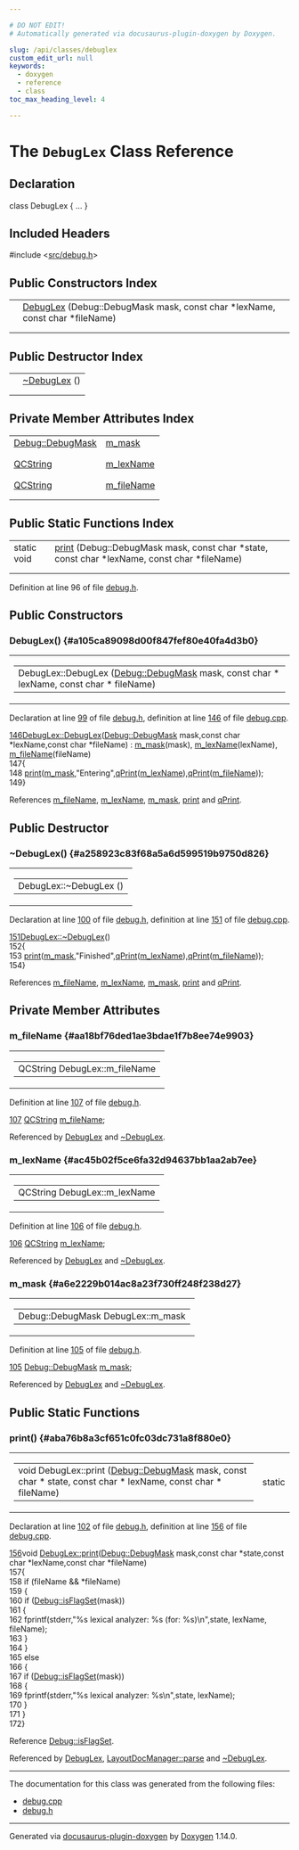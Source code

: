 ```yaml
---

# DO NOT EDIT!
# Automatically generated via docusaurus-plugin-doxygen by Doxygen.

slug: /api/classes/debuglex
custom_edit_url: null
keywords:
  - doxygen
  - reference
  - class
toc_max_heading_level: 4

---
```


<div class="doxyPage">

# The `DebugLex` Class Reference



## Declaration

<div class="doxyDeclaration">
class DebugLex { ... }
</div>

## Included Headers

<div class="doxyIncludesList">#include &lt;<a href="/web-doxygen/docs/api/files/src/debug-h">src/debug.h</a>&gt;
</div>

## Public Constructors Index

<table class="doxyMembersIndex">

<tr class="doxyMemberIndexItem">
<td class="doxyMemberIndexItemType" align="left" valign="top"></td>
<td class="doxyMemberIndexItemName" align="left" valign="top"><a href="#a105ca89098d00f847fef80e40fa4d3b0">DebugLex</a> (Debug::DebugMask mask, const char *lexName, const char *fileName)</td>
</tr>
<tr class="doxyMemberIndexDescription">
<td class="doxyMemberIndexDescriptionLeft"></td>
<td class="doxyMemberIndexDescriptionRight">
</td>
</tr>
<tr class="doxyMemberIndexSeparator">
<td class="doxyMemberIndexSeparator" colspan="2"></td>
</tr>

</table>

## Public Destructor Index

<table class="doxyMembersIndex">

<tr class="doxyMemberIndexItem">
<td class="doxyMemberIndexItemType" align="left" valign="top"></td>
<td class="doxyMemberIndexItemName" align="left" valign="top"><a href="#a258923c83f68a5a6d599519b9750d826">~DebugLex</a> ()</td>
</tr>
<tr class="doxyMemberIndexDescription">
<td class="doxyMemberIndexDescriptionLeft"></td>
<td class="doxyMemberIndexDescriptionRight">
</td>
</tr>
<tr class="doxyMemberIndexSeparator">
<td class="doxyMemberIndexSeparator" colspan="2"></td>
</tr>

</table>

## Private Member Attributes Index

<table class="doxyMembersIndex">

<tr class="doxyMemberIndexItem">
<td class="doxyMemberIndexItemType" align="left" valign="top"><a href="/web-doxygen/docs/api/classes/debug/#a1c3f4696cf44a23f41e034323c426f7d">Debug::DebugMask</a></td>
<td class="doxyMemberIndexItemName" align="left" valign="top"><a href="#a6e2229b014ac8a23f730ff248f238d27">m_mask</a></td>
</tr>
<tr class="doxyMemberIndexDescription">
<td class="doxyMemberIndexDescriptionLeft"></td>
<td class="doxyMemberIndexDescriptionRight">
</td>
</tr>
<tr class="doxyMemberIndexSeparator">
<td class="doxyMemberIndexSeparator" colspan="2"></td>
</tr>

<tr class="doxyMemberIndexItem">
<td class="doxyMemberIndexItemType" align="left" valign="top"><a href="/web-doxygen/docs/api/classes/qcstring">QCString</a></td>
<td class="doxyMemberIndexItemName" align="left" valign="top"><a href="#ac45b02f5ce6fa32d94637bb1aa2ab7ee">m_lexName</a></td>
</tr>
<tr class="doxyMemberIndexDescription">
<td class="doxyMemberIndexDescriptionLeft"></td>
<td class="doxyMemberIndexDescriptionRight">
</td>
</tr>
<tr class="doxyMemberIndexSeparator">
<td class="doxyMemberIndexSeparator" colspan="2"></td>
</tr>

<tr class="doxyMemberIndexItem">
<td class="doxyMemberIndexItemType" align="left" valign="top"><a href="/web-doxygen/docs/api/classes/qcstring">QCString</a></td>
<td class="doxyMemberIndexItemName" align="left" valign="top"><a href="#aa18bf76ded1ae3bdae1f7b8ee74e9903">m_fileName</a></td>
</tr>
<tr class="doxyMemberIndexDescription">
<td class="doxyMemberIndexDescriptionLeft"></td>
<td class="doxyMemberIndexDescriptionRight">
</td>
</tr>
<tr class="doxyMemberIndexSeparator">
<td class="doxyMemberIndexSeparator" colspan="2"></td>
</tr>

</table>

## Public Static Functions Index

<table class="doxyMembersIndex">

<tr class="doxyMemberIndexItem">
<td class="doxyMemberIndexItemType" align="left" valign="top">static void</td>
<td class="doxyMemberIndexItemName" align="left" valign="top"><a href="#aba76b8a3cf651c0fc03dc731a8f880e0">print</a> (Debug::DebugMask mask, const char *state, const char *lexName, const char *fileName)</td>
</tr>
<tr class="doxyMemberIndexDescription">
<td class="doxyMemberIndexDescriptionLeft"></td>
<td class="doxyMemberIndexDescriptionRight">
</td>
</tr>
<tr class="doxyMemberIndexSeparator">
<td class="doxyMemberIndexSeparator" colspan="2"></td>
</tr>

</table>


<p>Definition at line 96 of file <a href="/web-doxygen/docs/api/files/src/debug-h">debug.h</a>.</p>

<div class="doxySectionDef">

## Public Constructors

### DebugLex() {#a105ca89098d00f847fef80e40fa4d3b0}

<div class="doxyMemberItem">
<div class="doxyMemberProto">
<table class="doxyMemberLabels">
<tr class="doxyMemberLabels">
<td class="doxyMemberLabelsLeft">
<table class="doxyMemberName">
<tr>
<td class="doxyMemberName">DebugLex::DebugLex (<a href="/web-doxygen/docs/api/classes/debug/#a1c3f4696cf44a23f41e034323c426f7d">Debug::DebugMask</a> mask, const char * lexName, const char * fileName)</td>
</tr>
</table>
</td>
</tr>
</table>
</div>
<div class="doxyMemberDoc">


<p>Declaration at line <a href="/web-doxygen/docs/api/files/src/debug-h/#l00099">99</a> of file <a href="/web-doxygen/docs/api/files/src/debug-h">debug.h</a>, definition at line <a href="/web-doxygen/docs/api/files/src/debug-cpp/#l00146">146</a> of file <a href="/web-doxygen/docs/api/files/src/debug-cpp">debug.cpp</a>.</p>

<div class="doxyProgramListing">

<div class="doxyCodeLine"><span class="doxyLineNumber"><a href="#a105ca89098d00f847fef80e40fa4d3b0">146</a></span><span class="doxyLineContent"><span class="doxyHighlight"><a href="#a105ca89098d00f847fef80e40fa4d3b0">DebugLex::DebugLex</a>(<a href="/web-doxygen/docs/api/classes/debug/#a1c3f4696cf44a23f41e034323c426f7d">Debug::DebugMask</a> mask,</span><span class="doxyHighlightKeyword">const</span><span class="doxyHighlight"> </span><span class="doxyHighlightKeywordType">char</span><span class="doxyHighlight"> *lexName,</span><span class="doxyHighlightKeyword">const</span><span class="doxyHighlight"> </span><span class="doxyHighlightKeywordType">char</span><span class="doxyHighlight"> *fileName) : <a href="#a6e2229b014ac8a23f730ff248f238d27">m_mask</a>(mask), <a href="#ac45b02f5ce6fa32d94637bb1aa2ab7ee">m_lexName</a>(lexName), <a href="#aa18bf76ded1ae3bdae1f7b8ee74e9903">m_fileName</a>(fileName)</span></span></div>
<div class="doxyCodeLine"><span class="doxyLineNumber">147</span><span class="doxyLineContent"><span class="doxyHighlight">{</span></span></div>
<div class="doxyCodeLine"><span class="doxyLineNumber">148</span><span class="doxyLineContent"><span class="doxyHighlight">  <a href="#aba76b8a3cf651c0fc03dc731a8f880e0">print</a>(<a href="#a6e2229b014ac8a23f730ff248f238d27">m_mask</a>,</span><span class="doxyHighlightStringLiteral">"Entering"</span><span class="doxyHighlight">,<a href="/web-doxygen/docs/api/files/src/qcstring-h/#a9851ebb5ae2f65b4d2b1d08421edbfd2">qPrint</a>(<a href="#ac45b02f5ce6fa32d94637bb1aa2ab7ee">m_lexName</a>),<a href="/web-doxygen/docs/api/files/src/qcstring-h/#a9851ebb5ae2f65b4d2b1d08421edbfd2">qPrint</a>(<a href="#aa18bf76ded1ae3bdae1f7b8ee74e9903">m_fileName</a>));</span></span></div>
<div class="doxyCodeLine"><span class="doxyLineNumber">149</span><span class="doxyLineContent"><span class="doxyHighlight">}</span></span></div>

</div>


References <a href="#aa18bf76ded1ae3bdae1f7b8ee74e9903">m&#95;fileName</a>, <a href="#ac45b02f5ce6fa32d94637bb1aa2ab7ee">m&#95;lexName</a>, <a href="#a6e2229b014ac8a23f730ff248f238d27">m&#95;mask</a>, <a href="#aba76b8a3cf651c0fc03dc731a8f880e0">print</a> and <a href="/web-doxygen/docs/api/files/src/qcstring-h/#a9851ebb5ae2f65b4d2b1d08421edbfd2">qPrint</a>.
</div>
</div>

</div>

<div class="doxySectionDef">

## Public Destructor

### ~DebugLex() {#a258923c83f68a5a6d599519b9750d826}

<div class="doxyMemberItem">
<div class="doxyMemberProto">
<table class="doxyMemberLabels">
<tr class="doxyMemberLabels">
<td class="doxyMemberLabelsLeft">
<table class="doxyMemberName">
<tr>
<td class="doxyMemberName">DebugLex::~DebugLex ()</td>
</tr>
</table>
</td>
</tr>
</table>
</div>
<div class="doxyMemberDoc">


<p>Declaration at line <a href="/web-doxygen/docs/api/files/src/debug-h/#l00100">100</a> of file <a href="/web-doxygen/docs/api/files/src/debug-h">debug.h</a>, definition at line <a href="/web-doxygen/docs/api/files/src/debug-cpp/#l00151">151</a> of file <a href="/web-doxygen/docs/api/files/src/debug-cpp">debug.cpp</a>.</p>

<div class="doxyProgramListing">

<div class="doxyCodeLine"><span class="doxyLineNumber"><a href="#a258923c83f68a5a6d599519b9750d826">151</a></span><span class="doxyLineContent"><span class="doxyHighlight"><a href="#a258923c83f68a5a6d599519b9750d826">DebugLex::~DebugLex</a>()</span></span></div>
<div class="doxyCodeLine"><span class="doxyLineNumber">152</span><span class="doxyLineContent"><span class="doxyHighlight">{</span></span></div>
<div class="doxyCodeLine"><span class="doxyLineNumber">153</span><span class="doxyLineContent"><span class="doxyHighlight">  <a href="#aba76b8a3cf651c0fc03dc731a8f880e0">print</a>(<a href="#a6e2229b014ac8a23f730ff248f238d27">m_mask</a>,</span><span class="doxyHighlightStringLiteral">"Finished"</span><span class="doxyHighlight">,<a href="/web-doxygen/docs/api/files/src/qcstring-h/#a9851ebb5ae2f65b4d2b1d08421edbfd2">qPrint</a>(<a href="#ac45b02f5ce6fa32d94637bb1aa2ab7ee">m_lexName</a>),<a href="/web-doxygen/docs/api/files/src/qcstring-h/#a9851ebb5ae2f65b4d2b1d08421edbfd2">qPrint</a>(<a href="#aa18bf76ded1ae3bdae1f7b8ee74e9903">m_fileName</a>));</span></span></div>
<div class="doxyCodeLine"><span class="doxyLineNumber">154</span><span class="doxyLineContent"><span class="doxyHighlight">}</span></span></div>

</div>


References <a href="#aa18bf76ded1ae3bdae1f7b8ee74e9903">m&#95;fileName</a>, <a href="#ac45b02f5ce6fa32d94637bb1aa2ab7ee">m&#95;lexName</a>, <a href="#a6e2229b014ac8a23f730ff248f238d27">m&#95;mask</a>, <a href="#aba76b8a3cf651c0fc03dc731a8f880e0">print</a> and <a href="/web-doxygen/docs/api/files/src/qcstring-h/#a9851ebb5ae2f65b4d2b1d08421edbfd2">qPrint</a>.
</div>
</div>

</div>

<div class="doxySectionDef">

## Private Member Attributes

### m&#95;fileName {#aa18bf76ded1ae3bdae1f7b8ee74e9903}

<div class="doxyMemberItem">
<div class="doxyMemberProto">
<table class="doxyMemberLabels">
<tr class="doxyMemberLabels">
<td class="doxyMemberLabelsLeft">
<table class="doxyMemberName">
<tr>
<td class="doxyMemberName">QCString DebugLex::m_fileName</td>
</tr>
</table>
</td>
</tr>
</table>
</div>
<div class="doxyMemberDoc">


<p>Definition at line <a href="/web-doxygen/docs/api/files/src/debug-h/#l00107">107</a> of file <a href="/web-doxygen/docs/api/files/src/debug-h">debug.h</a>.</p>

<div class="doxyProgramListing">

<div class="doxyCodeLine"><span class="doxyLineNumber"><a href="#aa18bf76ded1ae3bdae1f7b8ee74e9903">107</a></span><span class="doxyLineContent"><span class="doxyHighlight">    <a href="/web-doxygen/docs/api/classes/qcstring">QCString</a> <a href="#aa18bf76ded1ae3bdae1f7b8ee74e9903">m_fileName</a>;</span></span></div>

</div>


Referenced by <a href="#a105ca89098d00f847fef80e40fa4d3b0">DebugLex</a> and <a href="#a258923c83f68a5a6d599519b9750d826">~DebugLex</a>.
</div>
</div>

### m&#95;lexName {#ac45b02f5ce6fa32d94637bb1aa2ab7ee}

<div class="doxyMemberItem">
<div class="doxyMemberProto">
<table class="doxyMemberLabels">
<tr class="doxyMemberLabels">
<td class="doxyMemberLabelsLeft">
<table class="doxyMemberName">
<tr>
<td class="doxyMemberName">QCString DebugLex::m_lexName</td>
</tr>
</table>
</td>
</tr>
</table>
</div>
<div class="doxyMemberDoc">


<p>Definition at line <a href="/web-doxygen/docs/api/files/src/debug-h/#l00106">106</a> of file <a href="/web-doxygen/docs/api/files/src/debug-h">debug.h</a>.</p>

<div class="doxyProgramListing">

<div class="doxyCodeLine"><span class="doxyLineNumber"><a href="#ac45b02f5ce6fa32d94637bb1aa2ab7ee">106</a></span><span class="doxyLineContent"><span class="doxyHighlight">    <a href="/web-doxygen/docs/api/classes/qcstring">QCString</a> <a href="#ac45b02f5ce6fa32d94637bb1aa2ab7ee">m_lexName</a>;</span></span></div>

</div>


Referenced by <a href="#a105ca89098d00f847fef80e40fa4d3b0">DebugLex</a> and <a href="#a258923c83f68a5a6d599519b9750d826">~DebugLex</a>.
</div>
</div>

### m&#95;mask {#a6e2229b014ac8a23f730ff248f238d27}

<div class="doxyMemberItem">
<div class="doxyMemberProto">
<table class="doxyMemberLabels">
<tr class="doxyMemberLabels">
<td class="doxyMemberLabelsLeft">
<table class="doxyMemberName">
<tr>
<td class="doxyMemberName">Debug::DebugMask DebugLex::m_mask</td>
</tr>
</table>
</td>
</tr>
</table>
</div>
<div class="doxyMemberDoc">


<p>Definition at line <a href="/web-doxygen/docs/api/files/src/debug-h/#l00105">105</a> of file <a href="/web-doxygen/docs/api/files/src/debug-h">debug.h</a>.</p>

<div class="doxyProgramListing">

<div class="doxyCodeLine"><span class="doxyLineNumber"><a href="#a6e2229b014ac8a23f730ff248f238d27">105</a></span><span class="doxyLineContent"><span class="doxyHighlight">    <a href="/web-doxygen/docs/api/classes/debug/#a1c3f4696cf44a23f41e034323c426f7d">Debug::DebugMask</a> <a href="#a6e2229b014ac8a23f730ff248f238d27">m_mask</a>;</span></span></div>

</div>


Referenced by <a href="#a105ca89098d00f847fef80e40fa4d3b0">DebugLex</a> and <a href="#a258923c83f68a5a6d599519b9750d826">~DebugLex</a>.
</div>
</div>

</div>

<div class="doxySectionDef">

## Public Static Functions

### print() {#aba76b8a3cf651c0fc03dc731a8f880e0}

<div class="doxyMemberItem">
<div class="doxyMemberProto">
<table class="doxyMemberLabels">
<tr class="doxyMemberLabels">
<td class="doxyMemberLabelsLeft">
<table class="doxyMemberName">
<tr>
<td class="doxyMemberName">void DebugLex::print (<a href="/web-doxygen/docs/api/classes/debug/#a1c3f4696cf44a23f41e034323c426f7d">Debug::DebugMask</a> mask, const char * state, const char * lexName, const char * fileName)</td>
</tr>
</table>
</td>
<td class="doxyMemberLabelsRight">
<span class="doxyMemberLabels">
<span class="doxyMemberLabel static">static</span>
</span>
</td>
</tr>
</table>
</div>
<div class="doxyMemberDoc">


<p>Declaration at line <a href="/web-doxygen/docs/api/files/src/debug-h/#l00102">102</a> of file <a href="/web-doxygen/docs/api/files/src/debug-h">debug.h</a>, definition at line <a href="/web-doxygen/docs/api/files/src/debug-cpp/#l00156">156</a> of file <a href="/web-doxygen/docs/api/files/src/debug-cpp">debug.cpp</a>.</p>

<div class="doxyProgramListing">

<div class="doxyCodeLine"><span class="doxyLineNumber"><a href="#aba76b8a3cf651c0fc03dc731a8f880e0">156</a></span><span class="doxyLineContent"><span class="doxyHighlightKeywordType">void</span><span class="doxyHighlight"> <a href="#aba76b8a3cf651c0fc03dc731a8f880e0">DebugLex::print</a>(<a href="/web-doxygen/docs/api/classes/debug/#a1c3f4696cf44a23f41e034323c426f7d">Debug::DebugMask</a> mask,</span><span class="doxyHighlightKeyword">const</span><span class="doxyHighlight"> </span><span class="doxyHighlightKeywordType">char</span><span class="doxyHighlight"> *state,</span><span class="doxyHighlightKeyword">const</span><span class="doxyHighlight"> </span><span class="doxyHighlightKeywordType">char</span><span class="doxyHighlight"> *lexName,</span><span class="doxyHighlightKeyword">const</span><span class="doxyHighlight"> </span><span class="doxyHighlightKeywordType">char</span><span class="doxyHighlight"> *fileName)</span></span></div>
<div class="doxyCodeLine"><span class="doxyLineNumber">157</span><span class="doxyLineContent"><span class="doxyHighlight">{</span></span></div>
<div class="doxyCodeLine"><span class="doxyLineNumber">158</span><span class="doxyLineContent"><span class="doxyHighlight">  </span><span class="doxyHighlightKeywordFlow">if</span><span class="doxyHighlight"> (fileName &amp;&amp; *fileName)</span></span></div>
<div class="doxyCodeLine"><span class="doxyLineNumber">159</span><span class="doxyLineContent"><span class="doxyHighlight">  {</span></span></div>
<div class="doxyCodeLine"><span class="doxyLineNumber">160</span><span class="doxyLineContent"><span class="doxyHighlight">    </span><span class="doxyHighlightKeywordFlow">if</span><span class="doxyHighlight"> (<a href="/web-doxygen/docs/api/classes/debug/#a96e9401783e852c91f341b3f98198061">Debug::isFlagSet</a>(mask))</span></span></div>
<div class="doxyCodeLine"><span class="doxyLineNumber">161</span><span class="doxyLineContent"><span class="doxyHighlight">    {</span></span></div>
<div class="doxyCodeLine"><span class="doxyLineNumber">162</span><span class="doxyLineContent"><span class="doxyHighlight">      fprintf(stderr,</span><span class="doxyHighlightStringLiteral">"%s lexical analyzer: %s (for: %s)\n"</span><span class="doxyHighlight">,state, lexName, fileName);</span></span></div>
<div class="doxyCodeLine"><span class="doxyLineNumber">163</span><span class="doxyLineContent"><span class="doxyHighlight">    }</span></span></div>
<div class="doxyCodeLine"><span class="doxyLineNumber">164</span><span class="doxyLineContent"><span class="doxyHighlight">  }</span></span></div>
<div class="doxyCodeLine"><span class="doxyLineNumber">165</span><span class="doxyLineContent"><span class="doxyHighlight">  </span><span class="doxyHighlightKeywordFlow">else</span></span></div>
<div class="doxyCodeLine"><span class="doxyLineNumber">166</span><span class="doxyLineContent"><span class="doxyHighlight">  {</span></span></div>
<div class="doxyCodeLine"><span class="doxyLineNumber">167</span><span class="doxyLineContent"><span class="doxyHighlight">    </span><span class="doxyHighlightKeywordFlow">if</span><span class="doxyHighlight"> (<a href="/web-doxygen/docs/api/classes/debug/#a96e9401783e852c91f341b3f98198061">Debug::isFlagSet</a>(mask))</span></span></div>
<div class="doxyCodeLine"><span class="doxyLineNumber">168</span><span class="doxyLineContent"><span class="doxyHighlight">    {</span></span></div>
<div class="doxyCodeLine"><span class="doxyLineNumber">169</span><span class="doxyLineContent"><span class="doxyHighlight">      fprintf(stderr,</span><span class="doxyHighlightStringLiteral">"%s lexical analyzer: %s\n"</span><span class="doxyHighlight">,state, lexName);</span></span></div>
<div class="doxyCodeLine"><span class="doxyLineNumber">170</span><span class="doxyLineContent"><span class="doxyHighlight">    }</span></span></div>
<div class="doxyCodeLine"><span class="doxyLineNumber">171</span><span class="doxyLineContent"><span class="doxyHighlight">  }</span></span></div>
<div class="doxyCodeLine"><span class="doxyLineNumber">172</span><span class="doxyLineContent"><span class="doxyHighlight">}</span></span></div>

</div>


Reference <a href="/web-doxygen/docs/api/classes/debug/#a96e9401783e852c91f341b3f98198061">Debug::isFlagSet</a>.

Referenced by <a href="#a105ca89098d00f847fef80e40fa4d3b0">DebugLex</a>, <a href="/web-doxygen/docs/api/classes/layoutdocmanager/#aa40638bbc3b82e1b24a760b6e5dff877">LayoutDocManager::parse</a> and <a href="#a258923c83f68a5a6d599519b9750d826">~DebugLex</a>.
</div>
</div>

</div>

<hr/>

<p>The documentation for this class was generated from the following files:</p>

<ul>
<li><a href="/web-doxygen/docs/api/files/src/debug-cpp">debug.cpp</a></li>
<li><a href="/web-doxygen/docs/api/files/src/debug-h">debug.h</a></li>
</ul>

<hr/>

<p class="doxyGeneratedBy">Generated via <a href="https://github.com/xpack/docusaurus-plugin-doxygen">docusaurus-plugin-doxygen</a> by <a href="https://www.doxygen.nl">Doxygen</a> 1.14.0.</p>

</div>
